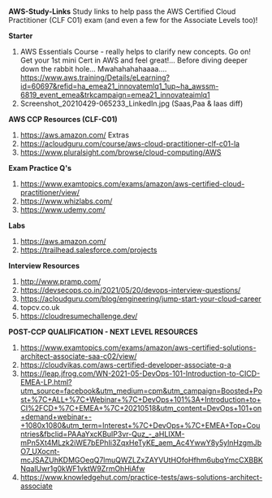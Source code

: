 # 
**AWS-Study-Links**
Study links to help pass the AWS Certified Cloud Practitioner (CLF C01) exam (and even a few for the Associate Levels too)!


**Starter**
1.  AWS Essentials Course - really helps to clarify new concepts. Go on! Get your 1st mini Cert in AWS and feel great!...
Before diving deeper down the rabbit hole... Mwahahahahaaaa....
https://www.aws.training/Details/eLearning?id=60697&refid=ha_emea21_innovatemlq1_1up~ha_awssm-6819_event_emea&trkcampaign=emea21_innovateaimlq1
2.  Screenshot_20210429-065233_LinkedIn.jpg (Saas,Paa & Iaas diff)


**AWS CCP Resources (CLF-C01)**
1.  https://aws.amazon.com/
Extras
3.  https://acloudguru.com/course/aws-cloud-practitioner-clf-c01-la
4.  https://www.pluralsight.com/browse/cloud-computing/AWS


**Exam Practice Q's**
1.  https://www.examtopics.com/exams/amazon/aws-certified-cloud-practitioner/view/
2.  https://www.whizlabs.com/
3.  https://www.udemy.com/


**Labs**
1.  https://aws.amazon.com/
2.  https://trailhead.salesforce.com/projects


**Interview Resources**
1.  http://www.pramp.com/
2.  https://devsecops.co.in/2021/05/20/devops-interview-questions/
3.  https://acloudguru.com/blog/engineering/jump-start-your-cloud-career
4.  topcv.co.uk
5.  https://cloudresumechallenge.dev/



**POST-CCP QUALIFICATION - NEXT LEVEL RESOURCES**
1.  https://www.examtopics.com/exams/amazon/aws-certified-solutions-architect-associate-saa-c02/view/
2.  https://cloudvikas.com/aws-certified-developer-associate-q-a
3.  https://leap.jfrog.com/WN-2021-05-DevOps-101-Introduction-to-CICD-EMEA-LP.html?utm_source=facebook&utm_medium=cpm&utm_campaign=Boosted+Post+%7C+ALL+%7C+Webinar+%7C+DevOps+101%3A+Introduction+to+CI%2FCD+%7C+EMEA+%7C+20210518&utm_content=DevOps+101+on+demand+webinar+-+1080x1080&utm_term=Interest+%7C+DevOps+%7C+EMEA+Top+Countries&fbclid=PAAaYxcKBuIP3vr-Quz_-_aHLIXM-mPn5Xt4MLzk2iWE7bEPhIi3ZqxHeTyKE_aem_Ac4YwwY8y5ylnHzgmJbO7_UXocnt-mcJSAZUhKDMGOeqQ7lmuQWZLZxZAYVUtHOfoHfhm6ubqYmcCXBBKNqaIUwr1g0kWF1vktW9ZrmOhHiAfw
4.  https://www.knowledgehut.com/practice-tests/aws-solutions-architect-associate
